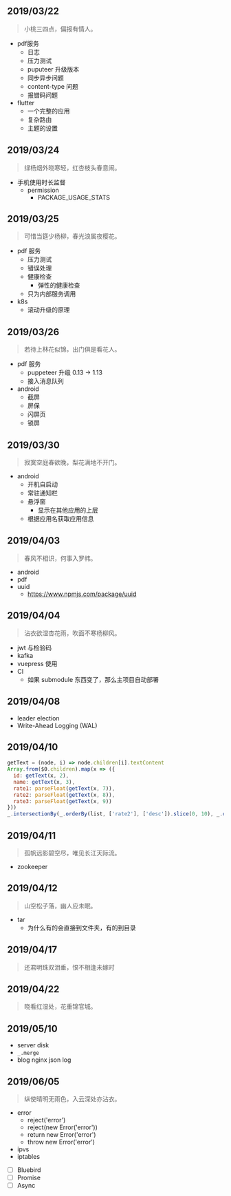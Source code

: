 ## 2019/03/22

> 小桃三四点，偏报有情人。

+ pdf服务
  + 日志
  + 压力测试
  + puputeer 升级版本
  + 同步异步问题
  + content-type 问题
  + 报错码问题
+ flutter
  + 一个完整的应用
  + 复杂路由
  + 主题的设置

## 2019/03/24

> 绿杨烟外晓寒轻，红杏枝头春意闹。

+ 手机使用时长监督
  + permission
      + PACKAGE_USAGE_STATS

## 2019/03/25

> 可惜当筵少杨柳，春光浪属夜樱花。

+ pdf 服务
  + 压力测试
  + 错误处理
  + 健康检查
    + 弹性的健康检查
  + 只为内部服务调用
+ k8s
  + 滚动升级的原理

## 2019/03/26

> 若待上林花似锦，出门俱是看花人。

+ pdf 服务
  + puppeteer 升级 0.13 -> 1.13
  + 接入消息队列
+ android
  + 截屏
  + 屏保
  + 闪屏页
  + 锁屏

## 2019/03/30

> 寂寞空庭春欲晚，梨花满地不开门。

+ android
  + 开机自启动
  + 常驻通知栏
  + 悬浮窗
    + 显示在其他应用的上层
  + 根据应用名获取应用信息

## 2019/04/03

> 春风不相识，何事入罗帏。

+ android
+ pdf
+ uuid
  + https://www.npmjs.com/package/uuid

## 2019/04/04

> 沾衣欲湿杏花雨，吹面不寒杨柳风。

+ jwt 与检验码
+ kafka
+ vuepress 使用
+ CI
  + 如果 submodule 东西变了，那么主项目自动部署

## 2019/04/08

+ leader election
+ Write-Ahead Logging (WAL)

## 2019/04/10

``` javascript
getText = (node, i) => node.children[i].textContent
Array.from($0.children).map(x => ({
  id: getText(x, 2),
  name: getText(x, 3),
  rate1: parseFloat(getText(x, 7)),
  rate2: parseFloat(getText(x, 8)),
  rate3: parseFloat(getText(x, 9))
}))
_.intersectionBy(_.orderBy(list, ['rate2'], ['desc']).slice(0, 10), _.orderBy(list, ['rate1'], ['desc']).slice(0, 10), _.orderBy(list, ['rate3'], ['desc']).slice(0, 10)ntersectionBy(_.orderBy(list, ['rate2'], ['desc']).slice(0, 10), _.orderBy(list, ['rate1'], ['desc']).slice(0, 10), _.orderBy(list, ['rate3'], ['desc']).slice(0, 10)))
```

## 2019/04/11

> 孤帆远影碧空尽，唯见长江天际流。

+ zookeeper

## 2019/04/12

> 山空松子落，幽人应未眠。

+ tar
    + 为什么有的会直接到文件夹，有的到目录

## 2019/04/17

> 还君明珠双泪垂，恨不相逢未嫁时

## 2019/04/22

> 晓看红湿处，花重锦官城。

## 2019/05/10

+ server disk
+ `_.merge`
+ blog nginx json log

## 2019/06/05

> 纵使晴明无雨色，入云深处亦沾衣。

+ error
    + reject('error')
    + reject(new Error('error'))
    + return new Error('error')
    + throw new Error('error')
+ ipvs
+ iptables

+[ ] Bluebird
+[ ] Promise
+[ ] Async
